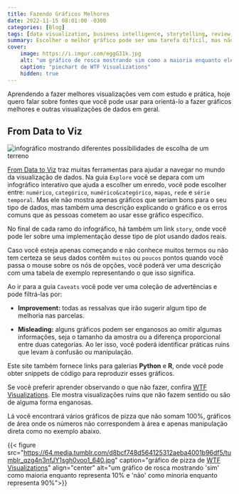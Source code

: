 ```yaml
---
title: Fazendo Gráficos Melhores
date: 2022-11-15 08:01:00 -0300
categories: [Blog]
tags: [data visualization, business intelligence, storytelling, review, ethic]
summary: Escolher o melhor gráfico pode ser uma tarefa difícil, mas não precisa ser.
cover:
    image: https://i.imgur.com/eggG31k.jpg
    alt: "um gráfico de rosca mostrando sim como a maioria enquanto ele representa 10%, e não como a minoria quando ele representa 90%"
    caption: "piechart de WTF Visualizations"
    hidden: true
---
```


Aprendendo a fazer melhores visualizações vem com estudo e prática, hoje quero falar sobre fontes que você pode usar para orientá-lo a fazer gráficos melhores e outras visualizações de dados em geral.

## From Data to Viz

![infográfico mostrando diferentes possibilidades de escolha de um terreno](https://i.imgur.com/416qeWj.png)

[From Data to Viz](https://www.data-to-viz.com/) traz muitas ferramentas para ajudar a navegar no mundo da visualização de dados. Na guia `Explore` você se depara com um infográfico interativo que ajuda a escolher um enredo, você pode escolher entre: `numérico`, `categórico`, `numérico&categórico`, `mapas`, `rede` e `série temporal`. Mas ele não mostra apenas gráficos que seriam bons para o seu tipo de dados, mas também uma descrição explicando o gráfico e os erros comuns que as pessoas cometem ao usar esse gráfico específico.

No final de cada ramo do infográfico, há também um link `story`, onde você pode ler sobre uma implementação desse tipo de plot usando dados reais.

Caso você esteja apenas começando e não conhece muitos termos ou não tem certeza se seus dados contêm `muitos` ou `poucos` pontos quando você passa o mouse sobre os nós de opções, você poderá ver uma descrição com uma tabela de exemplo representando o que isso significa.

Ao ir para a guia `Caveats` você pode ver uma coleção de advertências e pode filtrá-las por:

- **Improvement:** todas as ressalvas que irão sugerir algum tipo de melhoria nas parcelas.

 - **Misleading:** alguns gráficos podem ser enganosos ao omitir algumas informações, seja o tamanho da amostra ou a diferença proporcional entre duas categorias. Ao ler isso, você poderá identificar práticas ruins que levam à confusão ou manipulação.

Este site também fornece links para galerias **Python** e **R**, onde você pode obter snippets de código para reproduzir esses gráficos.

Se você preferir aprender observando o que não fazer, confira [WTF Visualizations](https://viz.wtf/). Ele mostra visualizações ruins que não fazem sentido ou são de alguma forma enganosas.

Lá você encontrará vários gráficos de pizza que não somam 100%, gráficos de área onde os números não correspondem à área e apenas manipulação direta como no exemplo abaixo.

{{< figure src="https://64.media.tumblr.com/d8bcf748d564125312aeba4001b96df5/tumblr_qzg4n3nfJY1sgh0voo1_640.jpg" caption="gráfico de pizza de [WTF Visualizations](https://viz.wtf/)" align="center" alt="um gráfico de rosca mostrando 'sim' como maioria enquanto representa 10% e 'não' como minoria enquanto representa 90%">}}